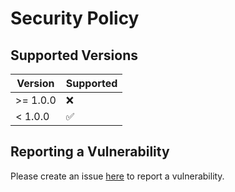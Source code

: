 # Security Policy

## Supported Versions

| Version | Supported          |
|---------| ------------------ |
| >= 1.0.0 | :x:                |
| < 1.0.0 | :white_check_mark: |

## Reporting a Vulnerability

Please create an issue [here](https://github.com/ragarwalll/mta-forge/issues/new?assignees=ragarwalll&labels=bug&projects=&template=issue.md&title=) to report a vulnerability.
